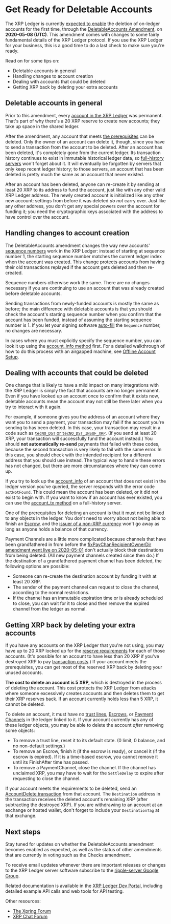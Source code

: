 # Get Ready for Deletable Accounts

The XRP Ledger is currently [expected to enable](https://xrpl.org/blog/2020/deletableaccounts-expected.html) the deletion of on-ledger accounts for the first time, through the [DeletableAccounts Amendment](https://xrpl.org/known-amendments.html#deletableaccounts), on **2020-05-08 (UTC)**. This amendment comes with changes to some fairly fundamental details of the XRP Ledger protocol. If you use the XRP Ledger for your business, this is a good time to do a last check to make sure you're ready.

Read on for some tips on:

- Deletable accounts in general
- Handling changes to account creation
- Dealing with accounts that could be deleted
- Getting XRP back by deleting your extra accounts

<!-- BREAK -->

## Deletable accounts in general

Prior to this amendment, every [account in the XRP Ledger](https://xrpl.org/accounts.html) was permanent. That's part of why there's a 20 XRP reserve to create new accounts; they take up space in the shared ledger.

After the amendment, any account that meets [the prerequisites](https://xrpl.org/accounts.html#deletion-of-accounts) can be deleted. Only the owner of an account can delete it, though, since you have to send a transaction from the account to be deleted. After an account has been deleted, it's completely gone from the current ledger. Its transaction history continues to exist in immutable historical ledger data, so [full-history servers](https://xrpl.org/ledger-history.html#full-history) won't forget about it. It will eventually be forgotten by servers that only keep recent ledger history; to those servers, an account that has been deleted is pretty much the same as an account that never existed.

After an account has been deleted, anyone can re-create it by sending at least 20 XRP to its address to fund the account, just like with any other valid XRP Ledger address. The newly created account is initialized like any other new account: settings from before it was deleted _do not_ carry over. Just like any other address, you don't get any special powers over the account for funding it; you need the cryptographic keys associated with the address to have control over the account.


## Handling changes to account creation

The DeletableAccounts amendment changes the way new accounts' [sequence numbers](https://xrpl.org/basic-data-types.html#account-sequence) work in the XRP Ledger: instead of starting at sequence number 1, the starting sequence number matches the current ledger index when the account was created. This change protects accounts from having their old transactions replayed if the account gets deleted and then re-created.

Sequence numbers otherwise work the same. There are no changes necessary if you are continuing to use an account that was already created before deletable accounts.

Sending transactions from newly-funded accounts is mostly the same as before; the main difference with deletable accounts is that you should check the account's starting sequence number when you confirm that the account has been funded, instead of assuming the starting sequence number is 1. If you let your signing software [auto-fill](https://xrpl.org/sign.html#auto-fillable-fields) the `Sequence` number, no changes are necessary.

In cases where you must explicitly specify the sequence number, you can look it up using the [account_info method](https://xrpl.org/account_info.html) first. For a detailed walkthrough of how to do this process with an airgapped machine, see [Offline Account Setup](https://xrpl.org/offline-account-setup.html).


## Dealing with accounts that could be deleted

One change that is likely to have a mild impact on many integrations with the XRP Ledger is simply the fact that accounts are no longer permanent. Even if you have looked up an account once to confirm that it exists now, deletable accounts mean the account may not still be there later when you try to interact with it again.

For example, if someone gives you the address of an account where they want you to send a payment, your transaction may fail if the account you're sending to has been deleted. In this case, your transaction may result in a code such as [`tecNO_DST` or `tecNO_DST_INSUF_XRP`](https://xrpl.org/tec-codes.html). (If you send at least 20 XRP, your transaction will successfully fund the account instead.) You should **not automatically re-send** payments that failed with these codes, because the second transaction is very likely to fail with the same error. In this case, you should check with the intended recipient for a different address that you should use instead. The typical way to handle these errors has not changed, but there are more circumstances where they can come up.

If you try to look up the [account_info](https://xrpl.org/account_info.html) of an account that does not exist in the ledger version you've queried, the server responds with the error code `actNotFound`. This could mean the account has been deleted, or it did not exist to begin with. If you want to know if an account has ever existed, you can use the [account_tx method](https://xrpl.org/account_tx.html) on a full-history server.

One of the prerequisites for deleting an account is that it must not be linked to any objects in the ledger. You don't need to worry about not being able to finish an [Escrow](https://xrpl.org/escrow.html), and the [issuer of a non-XRP currency](https://xrpl.org/issued-currencies-overview.html) won't go away as long as anyone holds a balance of that currency.

Payment Channels are a little more complicated because channels that have been grandfathered in from before the [fixPayChanRecipientOwnerDir amendment went live on 2020-05-01](https://xrpl.org/blog/2020/two-fixes-enabled.html) don't actually block their destinations from being deleted. (All new payment channels created since then do.) If the destination of a grandfathered payment channel has been deleted, the following options are possible:

- Someone can re-create the destination account by funding it with at least 20 XRP.
- The sender of the payment channel can request to close the channel, according to the normal restrictions.
- If the channel has an immutable expiration time or is already scheduled to close, you can wait for it to close and then remove the expired channel from the ledger as normal.


## Getting XRP back by deleting your extra accounts

If you have any accounts on the XRP Ledger that you're not using, you may have up to 20 XRP locked up for the [reserve requirements](https://xrpl.org/reserves.html) for each of those accounts. (It's possible for an account to have less than 20 XRP if you've destroyed XRP to pay [transaction costs](https://xrpl.org/transaction-cost.html).) If your account meets the prerequisites, you can get most of the reserved XRP back by deleting your unused accounts.

**The cost to delete an account is 5 XRP,** which is destroyed in the process of deleting the account. This cost protects the XRP Ledger from attacks where someone excessively creates accounts and then deletes them to get their XRP reserves back. If an account currently holds less than 5 XRP, it cannot be deleted.

To delete an account, it must have _no_ [trust lines](https://xrpl.org/trust-lines-and-issuing.html), [Escrows](https://xrpl.org/escrow.html), or [Payment Channels](https://xrpl.org/payment-channels.html) in the ledger linked to it. If your account currently has any of these ledger objects, you may be able to delete the account _after_ removing some objects:

- To remove a trust line, reset it to its default state. (0 limit, 0 balance, and no non-default settings.)
- To remove an Escrow, finish it (if the escrow is ready), or cancel it (if the escrow is expired). If it is a time-based escrow, you cannot remove it until its FinishAfter time has passed.
- To remove a PaymentChannel, close the channel. If the channel has unclaimed XRP, you may have to wait for the `SettleDelay` to expire after requesting to close the channel.

If your account meets the requirements to be deleted, send an [AccountDelete transaction](https://xrpl.org/accountdelete.html) from that account. The `Destination` address in the transaction receives the deleted account's remaining XRP (after subtracting the destroyed XRP). If you are withdrawing to an account at an exchange or hosted wallet, don't forget to include your `DestinationTag` at that exchange.


## Next steps

Stay tuned for updates on whether the DeletableAccounts amendment becomes enabled as expected, as well as the status of other amendments that are currently in voting such as the Checks amendment.

To receive email updates whenever there are important releases or changes to the XRP Ledger server software subscribe to the [ripple-server Google Group](https://groups.google.com/forum/#!forum/ripple-server).

Related documentation is available in the [XRP Ledger Dev Portal](https://xrpl.org/), including detailed example API calls and web tools for API testing.

Other resources:

* [The Xpring Forum](https://forum.xpring.io/)
* [XRP Chat Forum](http://www.xrpchat.com/)